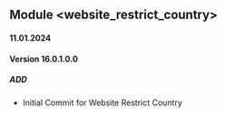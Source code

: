 ## Module <website_restrict_country>

#### 11.01.2024
#### Version 16.0.1.0.0
##### ADD
- Initial Commit for Website Restrict Country
